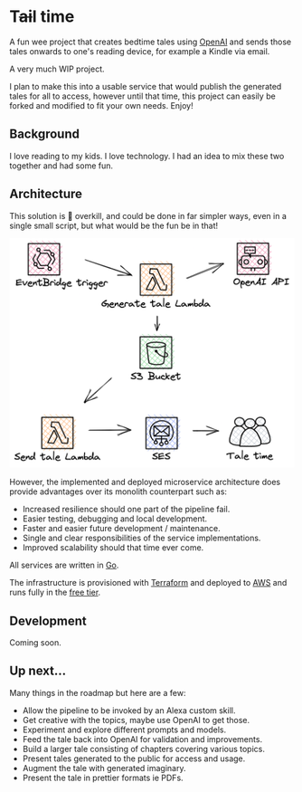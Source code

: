 # T~~ai~~l time

A fun wee project that creates bedtime tales using [OpenAI](https://openai.com/) and sends those tales onwards to one's reading device, for example a Kindle via email.

A very much WIP project.

I plan to make this into a usable service that would publish the generated tales for all to access, however until that time, this project can easily be forked and modified to fit your own needs. Enjoy!

## Background

I love reading to my kids. I love technology. I had an idea to mix these two together and had some fun.

## Architecture

This solution is :100: overkill, and could be done in far simpler ways, even in a single small script, but what would be the fun be in that!

![architecture.png](docs/architecture.png)
 
However, the implemented and deployed microservice architecture does provide advantages over its monolith counterpart such as:

- Increased resilience should one part of the pipeline fail.
- Easier testing, debugging and local development.
- Faster and easier future development / maintenance.
- Single and clear responsibilities of the service implementations. 
- Improved scalability should that time ever come.

All services are written in [Go](https://go.dev/).

The infrastructure is provisioned with [Terraform](https://www.terraform.io/) and deployed to [AWS](https://aws.amazon.com/) and runs fully in the [free tier](https://aws.amazon.com/free).

## Development

Coming soon.

## Up next...

Many things in the roadmap but here are a few:

- Allow the pipeline to be invoked by an Alexa custom skill.
- Get creative with the topics, maybe use OpenAI to get those.
- Experiment and explore different prompts and models. 
- Feed the tale back into OpenAI for validation and improvements.
- Build a larger tale consisting of chapters covering various topics.
- Present tales generated to the public for access and usage.
- Augment the tale with generated imaginary.
- Present the tale in prettier formats ie PDFs.
